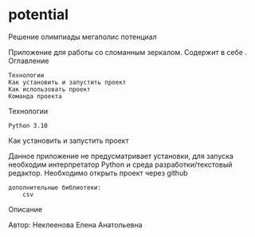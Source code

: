 # potential
Решение олимпиады мегаполис потенциал

Приложение для работы со сломанным зеркалом. Содержит в себе .
Оглавление

    Технологии
    Как установить и запустить проект
    Как использовать проект
    Команда проекта

Технологии

    Python 3.10

Как установить и запустить проект

Данное приложение не предусматривает установки, для запуска необходим интерпретатор Python и среда разработки/текстовый редактор.
Необходимо открыть проект через github


    дополнительные библиотеки:
        csv
Описание
    

Автор:
    Неклеенова Елена Анатольевна
